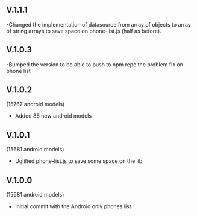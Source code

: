 V.1.1.1
-------

-Changed the implementation of datasource from array of objects to array of string arrays to save space on phone-list.js (half as before).

V.1.0.3
-------

-Bumped the version to be able to push to npm repo the problem fix on phone list

V.1.0.2
-------
(15767 android models)

- Added 86 new android models

V.1.0.1
-------
(15681 android models)

- Uglified phone-list.js to save some space on the lib

V.1.0.0
-------
(15681 android models)

- Initial commit with the Android only phones list